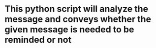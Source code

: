 # This python script will analyze the message and conveys whether the given message is needed to be reminded or not
